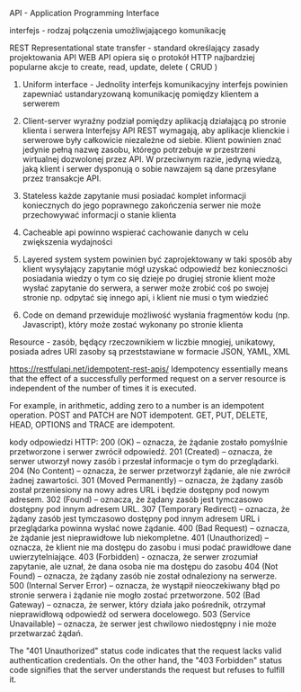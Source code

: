 API - Application Programming Interface

interfejs - rodzaj połączenia umożliwjającego komunikację

REST Representational state transfer - standard określający zasady projektowania API
WEB API opiera się o protokół HTTP
najbardziej popularne akcje to create, read, update, delete ( CRUD )

1. Uniform interface - Jednolity interfejs komunikacyjny
interfejs powinien zapewniać ustandaryzowaną komunikację pomiędzy klientem a serwerem

2. Client-server
wyraźny podział pomiędzy aplikacją działającą po stronie klienta i serwera
Interfejsy API REST wymagają, aby aplikacje klienckie i serwerowe były całkowicie niezależne od siebie.
Klient powinien znać jedynie pełną nazwę zasobu, którego potrzebuje w przestrzeni wirtualnej dozwolonej przez API.
W przeciwnym razie, jedyną wiedzą, jaką klient i serwer dysponują o sobie nawzajem są dane przesyłane przez transakcje API.

3. Stateless
każde zapytanie musi posiadać komplet informacji koniecznych do jego poprawnego zakończenia
serwer nie może przechowywać informacji o stanie klienta

4. Cacheable
api powinno wspierać cachowanie danych w celu zwiększenia wydajności

5. Layered system
system powinien być zaprojektowany w taki sposób aby klient wysyłający zapytanie mógł uzyskać odpowiedź bez konieczności posiadania wiedzy o tym co się dzieje po drugiej stronie
klient może wysłać zapytanie do serwera, a serwer może zrobić coś po swojej stronie np. odpytać się innego api, i klient nie musi o tym wiedzieć

6. Code on demand
przewiduje możliwość wysłania fragmentów kodu (np. Javascript), który może zostać wykonany po stronie klienta


Resource - zasób, będący rzeczownikiem w liczbie mnogiej, unikatowy, posiada adres URI
zasoby są przeststawiane w formacie JSON, YAML, XML


https://restfulapi.net/idempotent-rest-apis/
Idempotency essentially means that the effect of a successfully performed request on a server resource is independent of the number of times it is executed.

For example, in arithmetic, adding zero to a number is an idempotent operation.
POST and PATCH are NOT idempotent.
GET, PUT, DELETE, HEAD, OPTIONS and TRACE are idempotent.


kody odpowiedzi HTTP:
200 (OK) – oznacza, że żądanie zostało pomyślnie przetworzone i serwer zwrócił odpowiedź.
201 (Created) – oznacza, że serwer utworzył nowy zasób i przesłał informacje o tym do przeglądarki.
204 (No Content) – oznacza, że serwer przetworzył żądanie, ale nie zwrócił żadnej zawartości.
301 (Moved Permanently) – oznacza, że żądany zasób został przeniesiony na nowy adres URL i będzie dostępny pod nowym adresem.
302 (Found) – oznacza, że żądany zasób jest tymczasowo dostępny pod innym adresem URL.
307 (Temporary Redirect) – oznacza, że żądany zasób jest tymczasowo dostępny pod innym adresem URL i przeglądarka powinna wysłać nowe żądanie.
400 (Bad Request) – oznacza, że żądanie jest nieprawidłowe lub niekompletne.
401 (Unauthorized) – oznacza, że klient nie ma dostępu do zasobu i musi podać prawidłowe dane uwierzytelniające.
403 (Forbidden) - oznacza, że serwer zrozumiał zapytanie, ale uznał, że dana osoba nie ma dostępu do zasobu
404 (Not Found) – oznacza, że żądany zasób nie został odnaleziony na serwerze.
500 (Internal Server Error) – oznacza, że wystąpił nieoczekiwany błąd po stronie serwera i żądanie nie mogło zostać przetworzone.
502 (Bad Gateway) – oznacza, że serwer, który działa jako pośrednik, otrzymał nieprawidłową odpowiedź od serwera docelowego.
503 (Service Unavailable) – oznacza, że serwer jest chwilowo niedostępny i nie może przetwarzać żądań.

The "401 Unauthorized" status code indicates that the request lacks valid authentication credentials. 
On the other hand, the "403 Forbidden" status code signifies that the server understands the request but refuses to fulfill it.